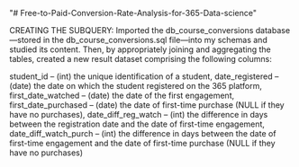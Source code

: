"# Free-to-Paid-Conversion-Rate-Analysis-for-365-Data-science" 

CREATING THE SUBQUERY:
Imported the db_course_conversions database—stored in the db_course_conversions.sql file—into my schemas and studied its content. Then, by appropriately joining and aggregating the tables, created a new result dataset comprising the following columns:

student_id – (int) the unique identification of a student,
date_registered – (date) the date on which the student registered on the 365 platform,
first_date_watched – (date) the date of the first engagement,
first_date_purchased – (date) the date of first-time purchase (NULL if they have no purchases),
date_diff_reg_watch – (int) the difference in days between the registration date and the date of first-time engagement,
date_diff_watch_purch – (int) the difference in days between the date of first-time engagement and the date of first-time purchase (NULL if they have no purchases)
